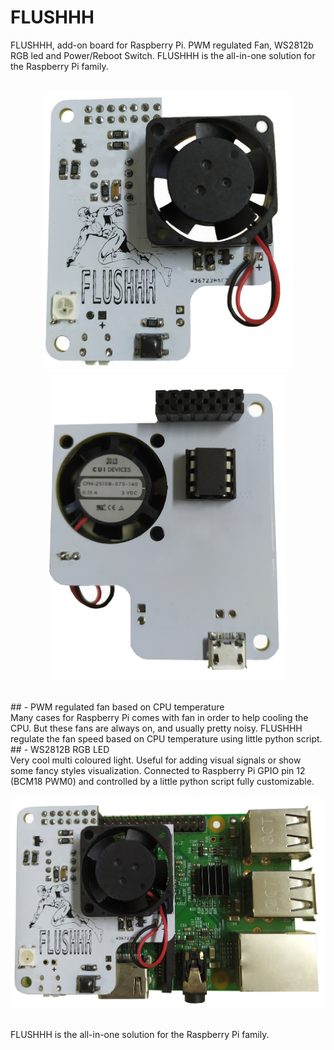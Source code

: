 # FLUSHHH
FLUSHHH, add-on board for Raspberry Pi. PWM regulated Fan, WS2812b RGB led and Power/Reboot Switch.
FLUSHHH is the all-in-one solution for the Raspberry Pi family.
<br/>
<br/>
<p align="center"><img src="https://github.com/thinkedinthesea/FLUSHHH/raw/main/img/front.jpg" width="400">
<img src="https://github.com/thinkedinthesea/FLUSHHH/raw/main/img/rear.jpg" width="380"></p>
<br/>
## - PWM regulated fan based on CPU temperature<br/>
Many cases for Raspberry Pi comes with fan in order to help cooling the CPU. But these fans are always on, and usually pretty noisy. FLUSHHH regulate the fan speed based on CPU temperature using little python script.<br/>
## - WS2812B RGB LED<br/>
Very cool multi coloured light. Useful for adding visual signals or show some fancy styles visualization. Connected to Raspberry Pi GPIO pin 12 (BCM18 PWM0) and controlled by a little python script fully customizable.
<br/>
<p align="center"><img src="https://github.com/thinkedinthesea/FLUSHHH/raw/main/img/complete.jpg" width="650"></p>
<br/>
FLUSHHH is the all-in-one solution for the Raspberry Pi family.
<br/>
<br/>
